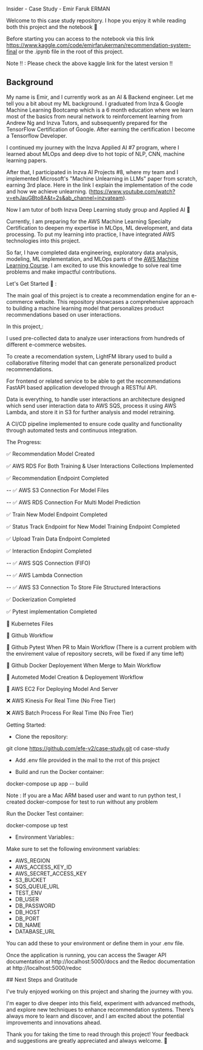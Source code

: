 Insider - Case Study - Emir Faruk ERMAN

Welcome to this case study repository. I hope you enjoy it while reading both this project and the notebook 🚀

Before starting you can access to the notebook via this link https://www.kaggle.com/code/emirfarukerman/recommendation-system-final or the .ipynb file in the root of this project.

Note !! : Please check the above kaggle link for the latest version !!

## Background

My name is Emir, and I currently work as an AI & Backend engineer. Let me tell you a bit about my ML background. I graduated from Inza & Google Machine Learning Bootcamp which is a 6 month education where we learn most of the basics from neural network to reinforcement learning from Andrew Ng and Inzva Tutors, and subsequently prepared for the TensorFlow Certification of Google. After earning the certification I become a Tensorflow Developer.

I continued my journey with the Inzva Applied AI #7 program, where I learned about MLOps and deep dive to hot topic of NLP, CNN, machine learning papers.

After that, I participated in Inzva AI Projects #8, where my team and I implemented Microsoft's "Machine Unlearning in LLMs" paper from scratch, earning 3rd place. Here in the link I explain the implementation of the code and how we achieve unlearning. 
(https://www.youtube.com/watch?v=ehJauGBto8A&t=2s&ab_channel=inzvateam).

Now I am tutor of both Inzva Deep Learning study group and Applied AI 🚀

Currently, I am preparing for the AWS Machine Learning Specialty Certification to deepen my expertise in MLOps, ML development, and data processing. To put my learning into practice, I have integrated AWS technologies into this project.

So far, I have completed data engineering, exploratory data analysis, modeling, ML implementation, and MLOps parts of the [AWS Machine Learning Course](https://www.udemy.com/course/aws-machine-learning/?couponCode=LETSLEARNNOWPP). I am excited to use this knowledge to solve real time problems and make impactful contributions.


Let's Get Started 🚀 : 


The main goal of this project is to create a recommendation engine for an e-commerce website. This repository showcases a comprehensive approach to building a machine learning model that personalizes product recommendations based on user interactions.

In this project,:

I used pre-collected data to analyze user interactions from hundreds of different e-commerce websites.

To create a recomendation system, LightFM library used to build a collaborative filtering model that can generate personalized product recommendations.

For frontend or related service to be able to get the recommendations FastAPI based application developed through a RESTful API.

Data is everything, to handle user interactions an architecture designed which send user interaction data to AWS SQS, process it using AWS Lambda, and store it in S3 for further analysis and model retraining.

A CI/CD pipeline implemented to ensure code quality and functionality through automated tests and continuous integration.


The Progress:

✅ Recommendation Model Created

✅ AWS RDS For Both Training & User Interactions Collections Implemented

✅ Recommendation Endpoint Completed
   
-- ✅ AWS S3 Connection For Model Files

-- ✅ AWS RDS Connection For Multi Model Prediction 

✅ Train New Model Endpoint Completed

✅ Status Track Endpoint for New Model Training Endpoint Completed

✅ Upload Train Data Endpoint Completed

✅ Interaction Endopint Completed

-- ✅ AWS SQS Connection (FIFO)

-- ✅ AWS Lambda Connection

-- ✅ AWS S3 Connection To Store File Structured Interactions
   
✅ Dockerization Completed

✅ Pytest implementation Completed

🔲 Kubernetes Files

🔲 Github Workflow  
   
   🔲 Github Pytest When PR to Main Workflow 
   (There is a current problem with the envirement value of repository secrets, will be fixed if any time left)

   🔲 Github Docker Deployement When Merge to Main Workflow 

🔲 Autometed Model Creation & Deployement Workflow

🔲 AWS EC2 For Deploying Model And Server

❌ AWS Kinesis For Real Time (No Free Tier)

❌ AWS Batch Process For Real Time (No Free Tier)


Getting Started: 

- Clone the repository:

git clone https://github.com/efe-v2/case-study.git
cd case-study

- Add .env file provided in the mail to the rrot of this project

- Build and run the Docker container:

docker-compose up app -- build

Note : If you are a Mac ARM based user and want to run python test, I created docker-compose for test to run without any problem

Run the Docker Test container:

docker-compose up test

- Environment Variables::

Make sure to set the following environment variables:

- AWS_REGION
- AWS_ACCESS_KEY_ID
- AWS_SECRET_ACCESS_KEY
- S3_BUCKET
- SQS_QUEUE_URL
- TEST_ENV
- DB_USER
- DB_PASSWORD
- DB_HOST
- DB_PORT
- DB_NAME 
- DATABASE_URL

You can add these to your environment or define them in your .env file.

Once the application is running, you can access the Swager API documentation at http://localhost:5000/docs and the Redoc documentation at http://localhost:5000/redoc


## Next Steps and Gratitude

I've truly enjoyed working on this project and sharing the journey with you.

I'm eager to dive deeper into this field, experiment with advanced methods, and explore new techniques to enhance recommendation systems. There’s always more to learn and discover, and I am excited about the potential improvements and innovations ahead.

Thank you for taking the time to read through this project! Your feedback and suggestions are greatly appreciated and always welcome. 🚀